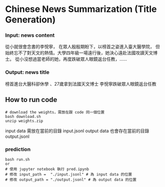 # Chinese News Summarization (Title Generation)

### Input: news content
從小就很會念書的李悅寧， 在眾人殷殷期盼下，以榜首之姿進入臺大醫學院， 但始終忘不了對天文的熱情。大學四年級一場遠行後，她決心遠赴法國攻讀天文博士。 從小沒想過當老師的她，再度跌破眾人眼鏡返台任教，......
### Output: news title
榜首進台大醫科卻休學 、27歲拿到法國天文博士 李悅寧跌破眾人眼鏡返台任教  


## How to run code

```shell
# download the weights，需放在跟 code 同一個位置
bash download.sh
unzip weights.zip
```

input data 需放在當前的目錄 input.jsonl
output data 也會存在當前的目錄 output.jsonl

### prediction
```shell
bash run.sh
or
# 使用 jupyter notebook 執行 pred.ipynb
# 修改 input_path =  "./input.jsonl" # 為 input data 的位置
# 修改 output_path = "./output.jsonl" # 為 output data 的位置 
```
